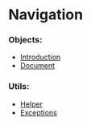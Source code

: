 # Navigation

### Objects:
* [Introduction](objects-introduction.md)
* [Document](objects-document.md)

### Utils:
* [Helper](utils-helper.md)
* [Exceptions](exception-introduction.md)
